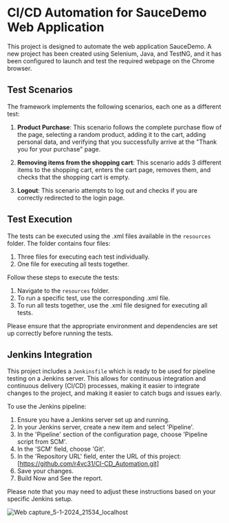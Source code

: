 # CI/CD Automation for SauceDemo Web Application

This project is designed to automate the web application SauceDemo. A new project has been created using Selenium, Java, and TestNG, and it has been configured to launch and test the required webpage on the Chrome browser.

## Test Scenarios

The framework implements the following scenarios, each one as a different test:

1. **Product Purchase**: This scenario follows the complete purchase flow of the page, selecting a random product, adding it to the cart, adding personal data, and verifying that you successfully arrive at the "Thank you for your purchase" page.

2. **Removing items from the shopping cart**: This scenario adds 3 different items to the shopping cart, enters the cart page, removes them, and checks that the shopping cart is empty.

3. **Logout**: This scenario attempts to log out and checks if you are correctly redirected to the login page.

## Test Execution

The tests can be executed using the .xml files available in the `resources` folder. The folder contains four files:

1. Three files for executing each test individually.
2. One file for executing all tests together.

Follow these steps to execute the tests:

1. Navigate to the `resources` folder.
2. To run a specific test, use the corresponding .xml file.
3. To run all tests together, use the .xml file designed for executing all tests.

Please ensure that the appropriate environment and dependencies are set up correctly before running the tests.

## Jenkins Integration

This project includes a `Jenkinsfile` which is ready to be used for pipeline testing on a Jenkins server. This allows for continuous integration and continuous delivery (CI/CD) processes, making it easier to integrate changes to the project, and making it easier to catch bugs and issues early.

To use the Jenkins pipeline:

1. Ensure you have a Jenkins server set up and running.
2. In your Jenkins server, create a new item and select 'Pipeline'.
3. In the 'Pipeline' section of the configuration page, choose 'Pipeline script from SCM'.
4. In the 'SCM' field, choose 'Git'.
5. In the 'Repository URL' field, enter the URL of this project: [https://github.com/r4vc31/CI-CD_Automation.git]
6. Save your changes.
7. Build Now and See the report.

Please note that you may need to adjust these instructions based on your specific Jenkins setup.

![Web capture_5-1-2024_21534_localhost](https://github.com/r4vc31/CI-CD_Automation/assets/114179022/3540f511-c50b-43a1-9c90-f17714ecb8c9)
